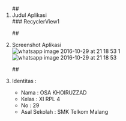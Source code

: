 <ol>
##<li> Judul Aplikasi </li>
### RecyclerView1
 
##<li> Screenshot Aplikasi </li>
![whatsapp image 2016-10-29 at 21 18 53 1](https://cloud.githubusercontent.com/assets/22129286/20029842/b34b7558-a389-11e6-8861-c5c685b31cad.jpeg)
![whatsapp image 2016-10-29 at 21 18 53](https://cloud.githubusercontent.com/assets/22129286/20029843/b34c6a94-a389-11e6-8d2e-80d9cdf842de.jpeg)

##<li> Identitas : </li>

<ul>
<li> Nama : OSA KHOIRUZZAD </li>
<li> Kelas : XI RPL 4 </li>
<li> No : 29 </li>
<li> Asal Sekolah : SMK Telkom Malang </li>
</ul>
